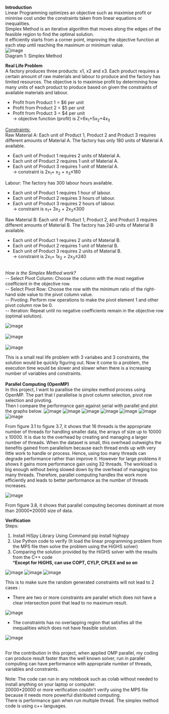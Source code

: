 <b>Introduction</b> <br/>
Linear Programming optimizes an objective such as maximise profit or mininise cost under the constraints taken from linear equations or inequalities.<br/>
Simplex Method is an iterative algorithm that moves along the edges of the feasible region to find the optimal solution.<br/>
It efficiently starts from a corner point, improving the objective function at each step until reaching the maximum or minimum value.<br/>
![image](https://github.com/user-attachments/assets/d96565e9-c7e9-448a-b495-f8f73700c45a)<br/> Diagram 1: Simplex Method 

<b>Real Life Problem</b> <br/>
A factory produces three products: x1, x2 and x3​. Each product requires a certain amount of raw materials and labour to produce and the factory has limited resources. 
The objective is to maximise profit by determining how many units of each product to produce based on given the constraints of available materials and labour.
* Profit from Product 1 = $6 per unit
* Profit from Product 2 = $5 per unit
* Profit from Product 3 = $4 per unit <br/>
&#8594; objective function (profit) is Z=6x<sub>1</sub>+5x<sub>2</sub>+4x<sub>3​</sub><br/>

<ins>Constraints:</ins><br/>
Raw Material A: Each unit of Product 1, Product 2 and Product 3 requires different amounts of Material A. The factory has only 180 units of Material A available. <br/>
* Each unit of Product 1 requires 2 units of Material A.
* Each unit of Product 2 requires 1 unit of Material A.
* Each unit of Product 3 requires 1 unit of Material A. <br/>
&#8594; constraint is 2x<sub>1</sub>+ x<sub>2</sub> + x<sub>3​</sub>≤180<br/>

Labour: The factory has 300 labour hours available. <br/>
* Each unit of Product 1 requires 1 hour of labour.
* Each unit of Product 2 requires 3 hours of labour.
* Each unit of Product 3 requires 2 hours of labour. <br/>
&#8594; constraint is x<sub>1</sub>+ 3x<sub>2</sub> + 2x<sub>3​</sub>≤300<br/>

Raw Material B: Each unit of Product 1, Product 2, and Product 3 requires different amounts of Material B. The factory has 240 units of Material B available.<br/>
* Each unit of Product 1 requires 2 units of Material B.
* Each unit of Product 2 requires 1 unit of Material B.
* Each unit of Product 3 requires 2 units of Material B.<br/>
&#8594; constraint is 2x<sub>1</sub>+ 1x<sub>2</sub> + 2x<sub>3​</sub>≤240
<br/>
<i>How is the Simplex Method work?</i> <br/>
-- Select Pivot Column: Choose the column with the most negative coefficient in the objective row.<br/>
-- Select Pivot Row: Choose the row with the minimum ratio of the right-hand side value to the pivot column value.<br/>
-- Pivoting: Perform row operations to make the pivot element 1 and other pivot column row be 0.<br/>
-- Iteration: Repeat until no negative coefficients remain in the objective row (optimal solution). <br/>

![image](https://github.com/user-attachments/assets/d4bd9650-0aef-419c-8fb2-f3f4f31b6092) <br/><br/>
![image](https://github.com/user-attachments/assets/747a4b9d-9bc2-4457-a7ff-4ee8c504a783) <br/><br/>
![image](https://github.com/user-attachments/assets/08b79b3b-5096-496a-a51e-5f3db296142f)

This is a small real life problem with 3 variabes and 3 constraints, the solution would be quickly figuring out. Now it come to a problem, the execution time would be slower and slower when there is a increasing number of variables and constraints. <br/>
<br/>
<b>Parallel Computing (OpenMP)</b> <br/>
In this project, I want to parallise the simplex method process using OpenMP. The part that I parallelise is pivot column selection, pivot row selection and pivoting. <br/>
Then I compare the performance gain against serial with parallel and plot the graphs below. 
![image](https://github.com/user-attachments/assets/54b10d5c-af30-4eb6-8bff-a89b2bbcb88b)
![image](https://github.com/user-attachments/assets/878b7c72-e995-432b-8c2a-771957bf2988)
![image](https://github.com/user-attachments/assets/8104e6d6-7642-4646-9da6-7540f39b9178)
![image](https://github.com/user-attachments/assets/6350f0d8-eb20-4159-b029-49bdca0cab57)
![image](https://github.com/user-attachments/assets/73a38874-e00d-4564-8ee5-05685898800f)
![image](https://github.com/user-attachments/assets/d33e51aa-c29b-482c-bd41-53a3761c58e4)
![image](https://github.com/user-attachments/assets/ce80ff2c-eb73-4294-be45-e5a707b0dc81)

From figure 3.1 to figure 3.7, it shows that 16 threads is the appropriate number of threads for handling smaller data, the arrays of size up to 10000 x 10000. It is due to the overhead by creating and managing a larger number of threads. When the dataset is small, this overhead outweighs the benefits gained from parallelism because each thread ends up with very little work to handle or process. Hence, using too many threads can degrade performance rather than improve it. However for large problems it shows it gains more performance gain using 32 threads. The workload is big enough without being slowed down by the overhead of managing too many threads. Therefore, parallel computing handles the work more efficiently and leads to better performance as the number of threads increases.

![image](https://github.com/user-attachments/assets/016674cc-2f20-43d3-bb4c-af704b867590)

From figure 3.8, it shows that parallel computing becomes dominant at more than 20000*20000 size of data.  

<b>Verification</b> <br/>
Steps: 
1. Install HiSpy Library Using Command pip install highspy 
2. Use Python code to verify  (It load the linear programming problem from the MPS file then solve the problem using the HiGHS solver)
3. Comparing the solution provided by the HiGHS solver with the results from the C++ code <br/>
***Except for HiGHS, can use COPT, CYLP, CPLEX and so on** <br/>

![image](https://github.com/user-attachments/assets/5c9f6b49-e002-4d6a-a095-df5cc6799d1e)
![image](https://github.com/user-attachments/assets/ef2fc301-1462-4a17-ad68-97a3ac8fc361)
![image](https://github.com/user-attachments/assets/8817d8bc-e288-47f1-a370-097cb3e22282)

This is to make sure the random generated constraints will not lead to 2 cases : <br/>
- There are two or more constraints are parallel which does not have a clear intersection point that lead to no maximum result. <br/>

![image](https://github.com/user-attachments/assets/e91c0259-5219-42de-bd5f-8666f8bdc3be) 

- The constraints has no overlapping region that satisfies all the inequalities which does not have feasible solution.<br/>

![image](https://github.com/user-attachments/assets/0ba13ad4-595d-42ca-99b0-f27cdd3f55ce)

<br/>For the contribution in this project, when applied OMP parallel, my coding can produce result faster than the well known solver, run in parallel computing can have performance with appropriate number of threads, variables and constraints.

Note: The code can run in any notebook such as colab without needed to install anything on your laptop or computer. <br/>
20000*20000 or more verification couldn't verify using the MPS file because it needs more powerful distributed computing. <br/>
There is performance gain when run multiple thread.
The simplex method code is using c++ languages.




